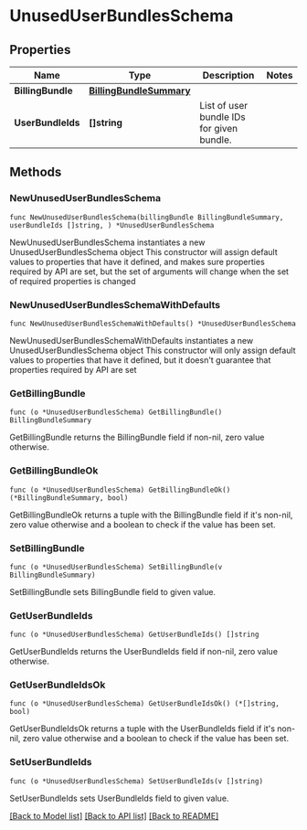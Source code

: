 # UnusedUserBundlesSchema

## Properties

Name | Type | Description | Notes
------------ | ------------- | ------------- | -------------
**BillingBundle** | [**BillingBundleSummary**](BillingBundleSummary.md) |  | 
**UserBundleIds** | **[]string** | List of user bundle IDs for given bundle. | 

## Methods

### NewUnusedUserBundlesSchema

`func NewUnusedUserBundlesSchema(billingBundle BillingBundleSummary, userBundleIds []string, ) *UnusedUserBundlesSchema`

NewUnusedUserBundlesSchema instantiates a new UnusedUserBundlesSchema object
This constructor will assign default values to properties that have it defined,
and makes sure properties required by API are set, but the set of arguments
will change when the set of required properties is changed

### NewUnusedUserBundlesSchemaWithDefaults

`func NewUnusedUserBundlesSchemaWithDefaults() *UnusedUserBundlesSchema`

NewUnusedUserBundlesSchemaWithDefaults instantiates a new UnusedUserBundlesSchema object
This constructor will only assign default values to properties that have it defined,
but it doesn't guarantee that properties required by API are set

### GetBillingBundle

`func (o *UnusedUserBundlesSchema) GetBillingBundle() BillingBundleSummary`

GetBillingBundle returns the BillingBundle field if non-nil, zero value otherwise.

### GetBillingBundleOk

`func (o *UnusedUserBundlesSchema) GetBillingBundleOk() (*BillingBundleSummary, bool)`

GetBillingBundleOk returns a tuple with the BillingBundle field if it's non-nil, zero value otherwise
and a boolean to check if the value has been set.

### SetBillingBundle

`func (o *UnusedUserBundlesSchema) SetBillingBundle(v BillingBundleSummary)`

SetBillingBundle sets BillingBundle field to given value.


### GetUserBundleIds

`func (o *UnusedUserBundlesSchema) GetUserBundleIds() []string`

GetUserBundleIds returns the UserBundleIds field if non-nil, zero value otherwise.

### GetUserBundleIdsOk

`func (o *UnusedUserBundlesSchema) GetUserBundleIdsOk() (*[]string, bool)`

GetUserBundleIdsOk returns a tuple with the UserBundleIds field if it's non-nil, zero value otherwise
and a boolean to check if the value has been set.

### SetUserBundleIds

`func (o *UnusedUserBundlesSchema) SetUserBundleIds(v []string)`

SetUserBundleIds sets UserBundleIds field to given value.



[[Back to Model list]](../README.md#documentation-for-models) [[Back to API list]](../README.md#documentation-for-api-endpoints) [[Back to README]](../README.md)


